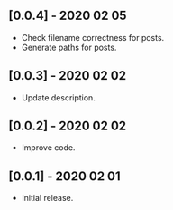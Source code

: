 ## [0.0.4] - 2020 02 05

* Check filename correctness for posts.
* Generate paths for posts.

## [0.0.3] - 2020 02 02

* Update description.

## [0.0.2] - 2020 02 02

* Improve code.

## [0.0.1] - 2020 02 01

* Initial release.
